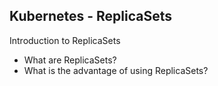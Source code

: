 ## Kubernetes - ReplicaSets
Introduction to ReplicaSets 
- What are ReplicaSets?
- What is the advantage of using ReplicaSets?